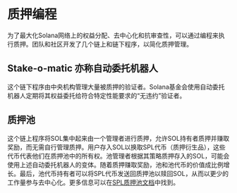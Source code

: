 # 质押编程

为了最大化Solana网络上的权益分配、去中心化和抗审查性，可以通过编程来执行质押。团队和社区开发了几个链上和链下程序，以简化质押管理。

## Stake-o-matic 亦称自动委托机器人
这个链下程序由中央机构管理大量被质押的验证者。Solana基金会使用自动委托机器人定期将其权益委托给符合特定性能要求的“无违约”验证者。

## 质押池
这个链上程序将SOL集中起来由一个管理者进行质押，允许SOL持有者质押并赚取奖励，而无需自行管理质押。用户存入SOL以换取SPL代币（质押衍生品），这些代币代表他们在质押池中的所有权。池管理者根据其策略质押存入的SOL，可能会使用上述自动委托机器人的变体。随着质押赚取奖励，池和池代币的价值成比例增长。最后，池代币持有者可以将SPL代币发送回质押池以赎回SOL，从而以更少的工作量参与去中心化。更多信息可以在[SPL质押池文档](https://spl.solana.com/stake-pool)中找到。